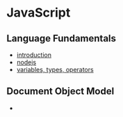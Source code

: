 # JavaScript

## Language Fundamentals

- [introduction]()
- [nodejs]()
- [variables, types, operators]()

## Document Object Model

- 
